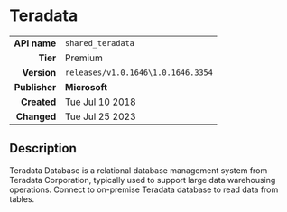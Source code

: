 # Teradata
| | |
|-:|-|
|**API name**|`shared_teradata`|
|**Tier**|Premium|
|**Version**|`releases/v1.0.1646\1.0.1646.3354`|
|**Publisher**|**Microsoft**|
|**Created**|Tue Jul 10 2018|
|**Changed**|Tue Jul 25 2023|

## Description
Teradata Database is a relational database management system from Teradata Corporation, typically used to support large data warehousing operations. Connect to on-premise Teradata database to read data from tables.
